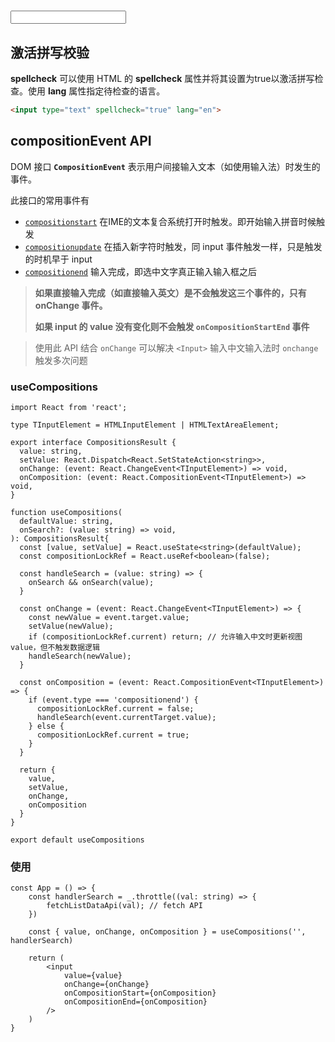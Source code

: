# <input>

## 激活拼写校验

**spellcheck** 可以使用 HTML 的 **spellcheck** 属性并将其设置为true以激活拼写检查。使用 **lang** 属性指定待检查的语言。

```html
<input type="text" spellcheck="true" lang="en">
```



## compositionEvent API

DOM 接口 **`CompositionEvent`** 表示用户间接输入文本（如使用输入法）时发生的事件。

此接口的常用事件有

- [`compositionstart`](https://developer.mozilla.org/zh-CN/docs/Web/API/Element/compositionstart_event) 在IME的文本复合系统打开时触发。即开始输入拼音时候触发
- [`compositionupdate`](https://developer.mozilla.org/zh-CN/docs/Web/API/Element/compositionupdate_event) 在插入新字符时触发，同 input 事件触发一样，只是触发的时机早于 input
- [`compositionend`](https://developer.mozilla.org/zh-CN/docs/Web/API/Element/compositionend_event) 输入完成，即选中文字真正输入输入框之后

> **如果直接输入完成（如直接输入英文）是不会触发这三个事件的，只有 onChange 事件。**
>
> **如果 input 的 value 没有变化则不会触发 `onCompositionStartEnd` 事件**



> 使用此 API 结合 `onChange` 可以解决 `<Input>` 输入中文输入法时 `onchange` 触发多次问题

### useCompositions

```tsx
import React from 'react';

type TInputElement = HTMLInputElement | HTMLTextAreaElement;

export interface CompositionsResult {
  value: string, 
  setValue: React.Dispatch<React.SetStateAction<string>>,
  onChange: (event: React.ChangeEvent<TInputElement>) => void,
  onComposition: (event: React.CompositionEvent<TInputElement>) => void,
}

function useCompositions(
  defaultValue: string,
  onSearch?: (value: string) => void,
): CompositionsResult{
  const [value, setValue] = React.useState<string>(defaultValue);
  const compositionLockRef = React.useRef<boolean>(false);

  const handleSearch = (value: string) => {
    onSearch && onSearch(value);
  }

  const onChange = (event: React.ChangeEvent<TInputElement>) => {
    const newValue = event.target.value;
    setValue(newValue);
    if (compositionLockRef.current) return; // 允许输入中文时更新视图 value，但不触发数据逻辑
    handleSearch(newValue);
  }

  const onComposition = (event: React.CompositionEvent<TInputElement>) => {
    if (event.type === 'compositionend') {
      compositionLockRef.current = false;
      handleSearch(event.currentTarget.value);
    } else {
      compositionLockRef.current = true;
    }
  }

  return {
    value,
    setValue,
    onChange,
    onComposition
  }
}

export default useCompositions
```

### 使用

```tsx
const App = () => {
    const handlerSearch = _.throttle((val: string) => {
        fetchListDataApi(val); // fetch API
    })
    
    const { value, onChange, onComposition } = useCompositions('', handlerSearch)
    
    return (
        <input 
            value={value} 
            onChange={onChange}
            onCompositionStart={onComposition}
            onCompositionEnd={onComposition}
        />
    )
}
```

